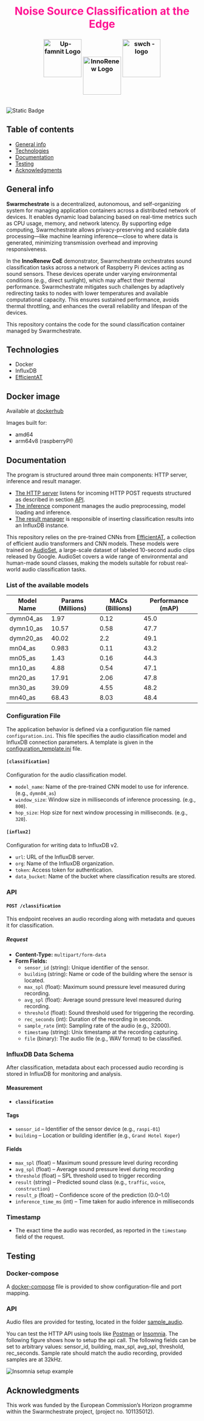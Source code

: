 
<div align="center" >
    <h1 >
      <span style="color: #FF1493" >Noise Source Classification at the Edge</span>
    </h1>
    <h3>
        <img alt="Up-famnit Logo" src="https://www.famnit.upr.si/img/UP_FAMNIT.png"  height ="100px">
        <img alt="InnoRenew Logo" src="https://innorenew.eu/app/themes/innorenew/assets/img/logo_color.svg" style="vertical-align: middle" height ="100px">
        <img alt="swch - logo" src="https://www.swarmchestrate.eu/wp-content/uploads/2024/04/logo-horizontal.png"  height ="100px">
  </h3>
  </div>
  <div align="left">
    <br>
    <img alt="Static Badge" src="https://img.shields.io/badge/license-MIT-green">
</div>



## Table of contents
* [General info](#general-info)
* [Technologies](#technologies)
* [Documentation](#documentation)
* [Testing](#testing)
* [Acknowledgments](#acknowledgments)


## General info

**Swarmchestrate** is a decentralized, autonomous, and self-organizing system for managing application containers across a distributed network of devices. It enables dynamic load balancing based on real-time metrics such as CPU usage, memory, and network latency. By supporting edge computing, Swarmchestrate allows privacy-preserving and scalable data processing—like machine learning inference—close to where data is generated, minimizing transmission overhead and improving responsiveness.

In the **InnoRenew CoE** demonstrator, Swarmchestrate orchestrates sound classification tasks across a network of Raspberry Pi devices acting as sound sensors. These devices operate under varying environmental conditions (e.g., direct sunlight), which may affect their thermal performance. Swarmchestrate mitigates such challenges by adaptively redirecting tasks to nodes with lower temperatures and available computational capacity. This ensures sustained performance, avoids thermal throttling, and enhances the overall reliability and lifespan of the devices.

This repository contains the code for the sound classification container managed by Swarmchestrate.

## Technologies

- Docker
- InfluxDB
- [EfficientAT](https://github.com/fschmid56/EfficientAT)

## Docker image

Available at [dockerhub](https://hub.docker.com/repository/docker/nikih94/audio_classification/)

Images built for:
- amd64
- arm64v8 (raspberryPI)

## Documentation

The program is structured around three main components: HTTP server, inference and result manager.
- [The HTTP server](src/server.py) listens for incoming HTTP POST requests structured as described in section [API](###api).
- [The inference](src/inference.py) component manages the audio preprocessing, model loading and inference.
- [The result manager](src/result_manager.py) is responsible of inserting classification results into an InfluxDB instance.

This repository relies on the pre-trained CNNs from [EfficientAT](https://github.com/fschmid56/EfficientAT), a collection of efficient audio transformers and CNN models. These models were trained on [AudioSet](https://research.google.com/audioset/), a large-scale dataset of labeled 10-second audio clips released by Google. AudioSet covers a wide range of environmental and human-made sound classes, making the models suitable for robust real-world audio classification tasks.

### List of the available models

| Model Name        | Params (Millions) | MACs (Billions) | Performance (mAP) |
|-------------------|-------------------|-----------------|-------------------|
| dymn04_as         | 1.97              | 0.12            | 45.0              |
| dymn10_as         | 10.57             | 0.58            | 47.7              |
| dymn20_as         | 40.02             | 2.2             | 49.1              |
| mn04_as           | 0.983             | 0.11            | 43.2              |
| mn05_as           | 1.43              | 0.16            | 44.3              |
| mn10_as           | 4.88              | 0.54            | 47.1              |
| mn20_as           | 17.91             | 2.06            | 47.8              |
| mn30_as           | 39.09             | 4.55            | 48.2              |
| mn40_as           | 68.43             | 8.03            | 48.4              |



### Configuration File

The application behavior is defined via a configuration file named `configuration.ini`. This file specifies the audio classification model and InfluxDB connection parameters.
A template is given in the [configuration_template.ini](configuration_template.ini) file.

#### `[classification]`

Configuration for the audio classification model.

- `model_name`: Name of the pre-trained CNN model to use for inference. (e.g.,  `dymn04_as`)
- `window_size`: Window size in milliseconds of inference processing. (e.g., `800`).
- `hop_size`: Hop size for next window processing in milliseconds. (e.g., `320`).

#### `[influx2]`

Configuration for writing data to InfluxDB v2.

- `url`: URL of the InfluxDB server.
- `org`: Name of the InfluxDB organization.
- `token`: Access token for authentication.
- `data_bucket`: Name of the bucket where classification results are stored.


### API

#### `POST /classification`

This endpoint receives an audio recording along with metadata and queues it for classification.

##### Request

- **Content-Type:** `multipart/form-data`
- **Form Fields:**
  - `sensor_id` (string): Unique identifier of the sensor.
  - `building` (string): Name or code of the building where the sensor is located.
  - `max_spl` (float): Maximum sound pressure level measured during recording.
  - `avg_spl` (float): Average sound pressure level measured during recording.
  - `threshold` (float): Sound threshold used for triggering the recording.
  - `rec_seconds` (int): Duration of the recording in seconds.
  - `sample_rate` (int): Sampling rate of the audio (e.g., 32000).
  - `timestamp` (string): Unix timestamp at the recording capturing.
  - `file` (binary): The audio file (e.g., WAV format) to be classified.


### InfluxDB Data Schema

After classification, metadata about each processed audio recording is stored in InfluxDB for monitoring and analysis.

#### Measurement

- **`classification`**

#### Tags

- `sensor_id` – Identifier of the sensor device (e.g., `raspi-01`)
- `building` – Location or building identifier (e.g., `Grand Hotel Koper`)

#### Fields

- `max_spl` (float) – Maximum sound pressure level during recording
- `avg_spl` (float) – Average sound pressure level during recording
- `threshold` (float) – SPL threshold used to trigger recording
- `result` (string) – Predicted sound class (e.g., `traffic`, `voice`, `construction`)
- `result_p` (float) – Confidence score of the prediction (0.0–1.0)
- `inference_time_ms` (int) – Time taken for audio inference in milliseconds


### Timestamp

- The exact time the audio was recorded, as reported in the `timestamp` field of the request.

## Testing

### Docker-compose

A [docker-compose](docker-compose.yml) file is provided to show configuration-file and port mapping.

### API

Audio files are provided for testing, located in the folder [sample_audio](sample_audio).

You can test the HTTP API using tools like [Postman](https://www.postman.com/) or [Insomnia](https://insomnia.rest/).
The following figure shows how to setup the api call.
The following fields can be set to arbitrary values: sensor_id, building, max_spl, avg_spl, threshold, rec_seconds.
Sample rate should match the audio recording, provided samples are at 32kHz.

![Insomnia setup example](./images/api_call.png)


## Acknowledgments

This work was funded by the European Commission’s Horizon programme within the Swarmchestrate project, (project no. 101135012).
